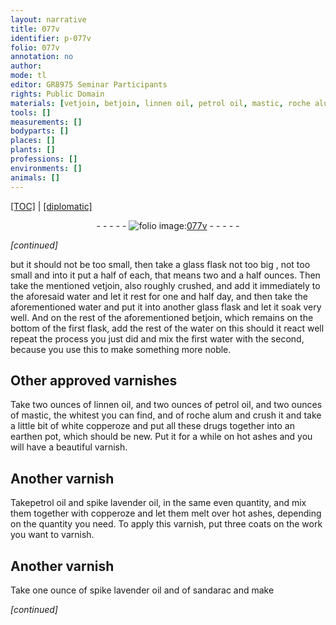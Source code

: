 ```yaml
---
layout: narrative
title: 077v
identifier: p-077v
folio: 077v
annotation: no
author:
mode: tl
editor: GR8975 Seminar Participants
rights: Public Domain
materials: [vetjoin, betjoin, linnen oil, petrol oil, mastic, roche alum, white copperoze, earth, spike lavender oil, copperoze, sandarac]
tools: []
measurements: []
bodyparts: []
places: []
plants: []
professions: []
environments: []
animals: []
---
```


<p><a href="{{ site.baseurl }}/translation/">[TOC]</a> | <a href="{{ site.baseurl }}/texts/p-077v_tc/" target="_blank">[diplomatic]</a></p><div class="folio" align="center">- - - - - <a href="http://gallica.bnf.fr/ark:/12148/btv1b10500001g/f160.image" target="_blank"><img src="https://cu-mkp.github.io/2017-workshop-edition/assets/photo-icon.png" alt="folio image: " style="display:inline-block; margin-bottom:-3px;"/>077v</a> - - - - - </div>  
 
*[continued]*
  
but it should not be too small, then take a glass flask not too big <span class="del"></span>, not too small and into it put a half of each, that means two and a half ounces. Then take the mentioned <span class="m">vetjoin</span>, also roughly crushed, and add it immediately to the aforesaid water and let it rest for one and half day, and then take the aforementioned water and put it into another glass flask and let it soak very well. And on the rest of the aforementioned <span class="m">betjoin</span>, which remains on the bottom of the first flask, add the rest of the water on this should it react well repeat the process you just did and mix the first water with the second, because you use this to make something more noble.
 
 
  

## Other approved varnishes

 
Take two ounces of <span class="m">linnen oil</span>, and two ounces of <span class="m">petrol oil</span>, and two ounces of <span class="m">mastic</span>, the whitest you can find, and of <span class="m">roche alum</span> and crush it and take a little bit of <span class="m">white copperoze</span> and put all these drugs together into an <span class="m">earth</span>en pot, which should be new. Put it for a while on hot ashes and you will have a beautiful varnish.
 
 
  

## Another varnish

 
Take<span class="m">petrol oil</span> and <span class="m">spike lavender oil</span>, in the same even quantity, and mix them together with <span class="m">copperoze</span> and let them melt over hot ashes, depending on the quantity you need. To apply this varnish, put three coats on the work you want to varnish.
 
 
  

## Another varnish

 
Take one ounce of <span class="m">spike lavender oil</span> and of <span class="m">san<span class="del"></span><span class="add">darac</span></span> and make
 
*[continued]*
 
